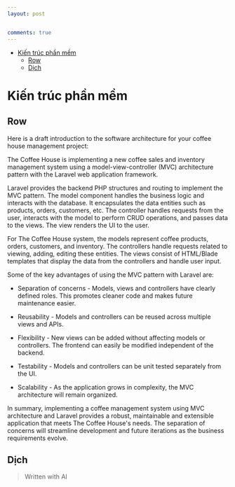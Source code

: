 ```yaml
---
layout: post


comments: true
---
```



<ul>
<li><a href="#kiến-trúc-phần-mềm">Kiến trúc phần mềm</a>
<ul>
<li><a href="#row">Row</a></li>
<li><a href="#dịch">Dịch</a></li>
</ul>
</li>
</ul>


# Kiến trúc phần mềm

## Row

Here is a draft introduction to the software architecture for your coffee house management project:

The Coffee House is implementing a new coffee sales and inventory management system using a model-view-controller (MVC) architecture pattern with the Laravel web application framework. 

Laravel provides the backend PHP structures and routing to implement the MVC pattern. The model component handles the business logic and interacts with the database. It encapsulates the data entities such as products, orders, customers, etc. The controller handles requests from the user, interacts with the model to perform CRUD operations, and passes data to the views. The view renders the UI to the user. 

For The Coffee House system, the models represent coffee products, orders, customers, and inventory. The controllers handle requests related to viewing, adding, editing these entities. The views consist of HTML/Blade templates that display the data from the controllers and handle user input.

Some of the key advantages of using the MVC pattern with Laravel are:

- Separation of concerns - Models, views and controllers have clearly defined roles. This promotes cleaner code and makes future maintenance easier.

- Reusability - Models and controllers can be reused across multiple views and APIs.

- Flexibility - New views can be added without affecting models or controllers. The frontend can easily be modified independent of the backend.

- Testability - Models and controllers can be unit tested separately from the UI.

- Scalability - As the application grows in complexity, the MVC architecture will remain organized.

In summary, implementing a coffee management system using MVC architecture and Laravel provides a robust, maintainable and extensible application that meets The Coffee House's needs. The separation of concerns will streamline development and future iterations as the business requirements evolve.

## Dịch

> Written with AI

